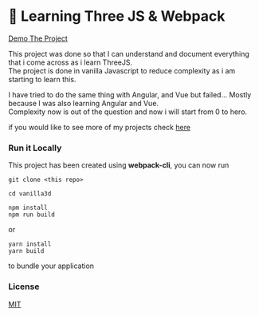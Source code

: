 # 🚀 Learning Three JS & Webpack

[Demo The Project](https://vanilla3d.netlify.app)

This project was done so that I can understand and document everything that i come across as i learn ThreeJS. </br>
The project is done in vanilla Javascript to reduce complexity as i am starting to learn this. </br>

I have tried to do the same thing with Angular, and Vue but failed... Mostly because I was also learning Angular and Vue.</br>
Complexity now is out of the question and now i will start from 0 to hero.<br>

if you would like to see more of my projects check <a href="https://ronnycoste.com/projects"> here </a>


### Run it Locally

This project has been created using **webpack-cli**, you can now run
```
git clone <this repo>
```

```
cd vanilla3d
```

```
npm install
npm run build
```

or

```
yarn install
yarn build
```

to bundle your application

### License

[MIT](license.md)
